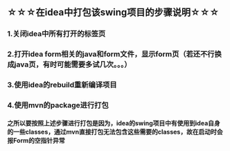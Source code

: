 
## ☆☆☆在idea中打包该swing项目的步骤说明☆☆☆

### 1.关闭idea中所有打开的标签页

### 2.打开idea form相关的java和form文件，显示form页（若还不行换成java页，有时可能需要多试几次。。。）

### 3.使用idea的rebuild重新编译项目

### 4.使用mvn的package进行打包

#### 之所以要按照上述步骤进行打包是因为，idea的swing项目中有使用到idea自身的一些classes，通过mvn直接打包无法包含这些需要的classes，故在启动时会报Form的空指针异常
